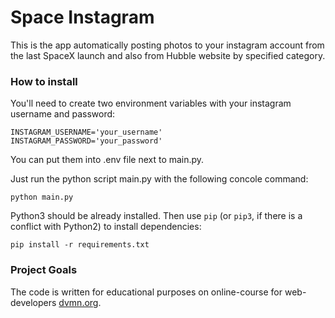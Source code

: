 # Space Instagram

This is the app automatically posting photos to your instagram account from the last SpaceX launch and also from Hubble website by specified category.

### How to install

You'll need to create two environment variables with your instagram username and password:
```
INSTAGRAM_USERNAME='your_username'
INSTAGRAM_PASSWORD='your_password'
```
You can put them into .env file next to main.py.

Just run the python script main.py with the following concole command:
```
python main.py
```

Python3 should be already installed. 
Then use `pip` (or `pip3`, if there is a conflict with Python2) to install dependencies:
```
pip install -r requirements.txt
```

### Project Goals

The code is written for educational purposes on online-course for web-developers [dvmn.org](https://dvmn.org/).
